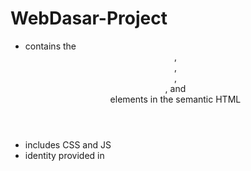 # WebDasar-Project

- contains the <header>, <footer>, <main>, <article>, and <aside> elements in the semantic HTML
- includes CSS and JS
- identity provided in <aside>
